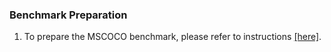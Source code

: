 ### Benchmark Preparation

1. To prepare the MSCOCO benchmark, please refer to instructions [[here]](https://github.com/yxuansu/MAGIC/tree/main/data/raw_images/mscoco).

